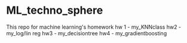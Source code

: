 # ML_techno_sphere
This repo for machine learning's homework 
hw 1 - my_KNNclass
hw2 - my_log/lin reg
hw3 - my_decisiontree
hw4 - my_gradientboosting
